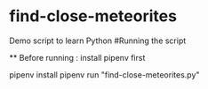 # find-close-meteorites
Demo script to learn Python
#Running the script



**
Before running :
install pipenv first

pipenv install
pipenv run "find-close-meteorites.py"
